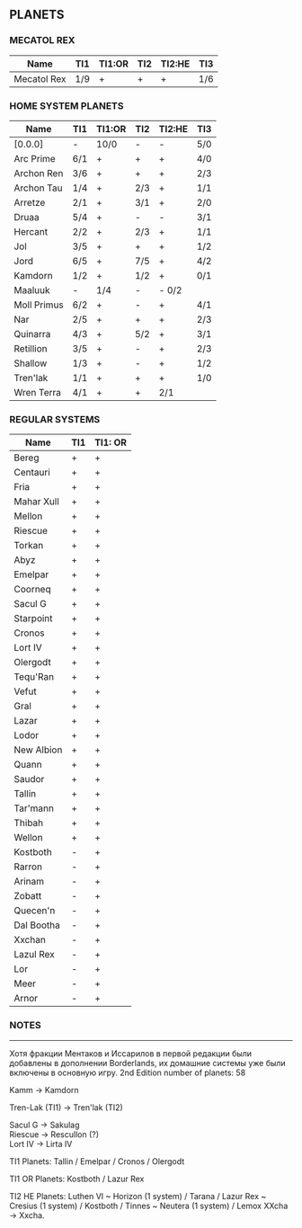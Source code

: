 ## PLANETS

### MECATOL REX

Name | TI1 | TI1:OR | TI2 | TI2:HE | TI3
-- | -- | -- | -- | -- | -- 
Mecatol Rex | 1/9 | + | + | + | 1/6

### HOME SYSTEM PLANETS

Name | TI1 | TI1:OR | TI2 | TI2:HE | TI3
-- | -- | -- | -- | -- | --
[0.0.0] | - | 10/0 | - | - | 5/0
Arc Prime | 6/1 | + | + | + | 4/0
Archon Ren | 3/6 | + | + | + | 2/3
Archon Tau | 1/4 | + | 2/3 | + | 1/1
Arretze | 2/1 | + | 3/1 | + | 2/0
Druaa | 5/4 | + | - | - | 3/1
Hercant | 2/2 | + | 2/3 | + | 1/1
Jol | 3/5 | + | + | + | 1/2
Jord | 6/5 | + | 7/5 | + | 4/2
Kamdorn | 1/2 | + | 1/2 | + | 0/1
Maaluuk | - | 1/4 | - | - 0/2
Moll Primus | 6/2 | + | - | + | 4/1
Nar | 2/5 | + | + | + | 2/3
Quinarra | 4/3 | + | 5/2 | + | 3/1
Retillion | 3/5 | + | - | + | 2/3
Shallow | 1/3 | + | - | + | 1/2
Tren'lak | 1/1 | + | + | + | 1/0
Wren Terra | 4/1 | + | + | 2/1

### REGULAR SYSTEMS

Name | TI1 | TI1: OR
-- | -- | --
Bereg | + | +
Centauri | + | +
Fria | + | +
Mahar Xull | + | +
Mellon | + | +
Riescue | + | +
Torkan | + | +
Abyz | + | +
Emelpar | + | +
Coorneq | + | +
Sacul G | + | +
Starpoint | + | +
Cronos | + | +
Lort IV | + | +
Olergodt | + | +
Tequ'Ran | + | +
Vefut | + | +
Gral | + | +
Lazar | + | +
Lodor | + | +
New Albion | + | +
Quann | + | +
Saudor | + | +
Tallin | + | +
Tar'mann | + | +
Thibah | + | +
Wellon | + | +
Kostboth | - | +
Rarron | - | +
Arinam | - | +
Zobatt | - | +
Quecen'n | - | +
Dal Bootha | - | +
Xxchan | - | +
Lazul Rex | - | +
Lor | - | +
Meer | - | +
Arnor | - | +


### NOTES
---

Хотя фракции Ментаков и Иссарилов в первой редакции были добавлены в дополнении Borderlands, их домашние системы уже были включены в основную игру.
2nd Edition number of planets: 58

Kamm -> Kamdorn

Tren-Lak (TI1) -> Tren'lak (TI2)

Sacul G -> Sakulag  
Riescue -> Rescullon (?)  
Lort IV -> Lirta IV

TI1 Planets: Tallin / Emelpar / Cronos / Olergodt

TI1 OR Planets: Kostboth / Lazur Rex 

TI2 HE Planets: Luthen VI ~ Horizon (1 system) / Tarana / Lazur Rex ~ Cresius (1 system) / Kostboth / Tinnes ~ Neutera (1 system) / Lemox
XXcha -> Xxcha.
